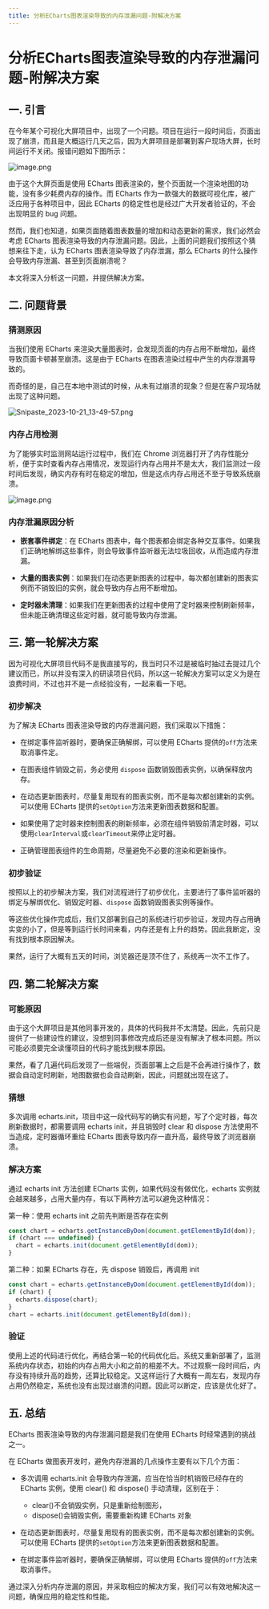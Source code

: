 ```yaml
---
title: 分析ECharts图表渲染导致的内存泄漏问题-附解决方案
---
```


# 分析ECharts图表渲染导致的内存泄漏问题-附解决方案

## 一. 引言

在今年某个可视化大屏项目中，出现了一个问题。项目在运行一段时间后，页面出现了崩溃，而且是大概运行几天之后，因为大屏项目是部署到客户现场大屏，长时间运行不关闭。报错问题如下图所示：

![image.png](https://p9-juejin.byteimg.com/tos-cn-i-k3u1fbpfcp/7407fec200374e93b5f765211d43f9c1~tplv-k3u1fbpfcp-jj-mark:0:0:0:0:q75.image#?w=2492&h=1232&s=912581&e=png&b=030916)

由于这个大屏页面是使用 ECharts 图表渲染的，整个页面就一个渲染地图的功能，没有多少耗费内存的操作。而 ECharts 作为一款强大的数据可视化库，被广泛应用于各种项目中，因此 ECharts 的稳定性也是经过广大开发者验证的，不会出现明显的 bug 问题。

然而，我们也知道，如果页面随着图表数量的增加和动态更新的需求，我们必然会考虑 ECharts 图表渲染导致的内存泄漏问题。因此，上面的问题我们按照这个猜想来往下走，认为 ECharts 图表渲染导致了内存泄漏，那么 ECharts 的什么操作会导致内存泄漏、甚至到页面崩溃呢？

本文将深入分析这一问题，并提供解决方案。

## 二. 问题背景

### 猜测原因

当我们使用 ECharts 来渲染大量图表时，会发现页面的内存占用不断增加，最终导致页面卡顿甚至崩溃。这是由于 ECharts 在图表渲染过程中产生的内存泄漏导致的。

而奇怪的是，自己在本地中测试的时候，从未有过崩溃的现象？但是在客户现场就出现了这种问题。

![Snipaste_2023-10-21_13-49-57.png](https://p1-juejin.byteimg.com/tos-cn-i-k3u1fbpfcp/b97920fc2c304b2f86aae4244d46ec64~tplv-k3u1fbpfcp-jj-mark:0:0:0:0:q75.image#?w=1964&h=852&s=53613&e=png&b=ffffff)

### 内存占用检测

为了能够实时监测网站运行过程中，我们在 Chrome 浏览器打开了内存性能分析，便于实时查看内存占用情况，发现运行内存占用并不是太大，我们监测过一段时间后发现，确实内存有时在稳定的增加，但是这点内存占用还不至于导致系统崩溃。

![image.png](https://p9-juejin.byteimg.com/tos-cn-i-k3u1fbpfcp/cc0c86c1980b4a109652a9d063d3b0a8~tplv-k3u1fbpfcp-jj-mark:0:0:0:0:q75.image#?w=2714&h=1368&s=905933&e=png&b=ffffff)

### 内存泄漏原因分析

- **嵌套事件绑定**：在 ECharts 图表中，每个图表都会绑定各种交互事件。如果我们正确地解绑这些事件，则会导致事件监听器无法垃圾回收，从而造成内存泄漏。

- **大量的图表实例**：如果我们在动态更新图表的过程中，每次都创建新的图表实例而不销毁旧的实例，就会导致内存占用不断增加。

- **定时器未清理**：如果我们在更新图表的过程中使用了定时器来控制刷新频率，但未能正确清理这些定时器，就可能导致内存泄漏。

## 三. 第一轮解决方案

因为可视化大屏项目代码不是我直接写的，我当时只不过是被临时抽过去提过几个建议而已，所以并没有深入的研读项目代码，所以这一轮解决方案可以定义为是在浪费时间，不过也并不是一点经验没有，一起来看一下吧。

### 初步解决

为了解决 ECharts 图表渲染导致的内存泄漏问题，我们采取以下措施：

- 在绑定事件监听器时，要确保正确解绑，可以使用 ECharts 提供的`off`方法来取消事件定。

- 在图表组件销毁之前，务必使用 `dispose` 函数销毁图表实例，以确保释放内存。

- 在动态更新图表时，尽量复用现有的图表实例，而不是每次都创建新的实例。可以使用 ECharts 提供的`setOption`方法来更新图表数据和配置。

- 如果使用了定时器来控制图表的刷新频率，必须在组件销毁前清定时器，可以使用`clearInterval`或`clearTimeout`来停止定时器。

- 正确管理图表组件的生命周期，尽量避免不必要的渲染和更新操作。

### 初步验证

按照以上的初步解决方案，我们对流程进行了初步优化，主要进行了事件监听器的绑定与解绑优化、销毁定时器、`dispose` 函数销毁图表实例等操作。

等这些优化操作完成后，我们又部署到自己的系统进行初步验证，发现内存占用确实变的小了，但是等到运行长时间来看，内存还是有上升的趋势。因此我断定，没有找到根本原因解决。

果然，运行了大概有五天的时间，浏览器还是顶不住了，系统再一次不工作了。

## 四. 第二轮解决方案

### 可能原因

由于这个大屏项目是其他同事开发的，具体的代码我并不太清楚。因此，先前只是提供了一些建设性的建议，没想到同事修改完成后还是没有解决了根本问题。所以可能必须要完全读懂项目的代码才能找到根本原因。

果然，看了几遍代码后发现了一些端倪，页面部署上之后是不会再进行操作了，数据会自动定时刷新，地图数据也会自动刷新，因此，问题就出现在这了。

### 猜想

多次调用 echarts.init，项目中这一段代码写的确实有问题，写了个定时器，每次刷新数据时，都需要调用 echarts init，并且销毁时 clear 和 dispose 方法使用不当造成，定时器循环重绘 ECharts 图表导致内存一直升高，最终导致了浏览器崩溃。

### 解决方案

通过 echarts init 方法创建 ECharts 实例，如果代码没有做优化，echarts 实例就会越来越多，占用大量内存，有以下两种方法可以避免这种情况：

第一种：使用 echarts init 之前先判断是否存在实例

```js
const chart = echarts.getInstanceByDom(document.getElementById(dom));
if (chart === undefined) {
  chart = echarts.init(document.getElementById(dom));
}
```

第二种：如果 ECharts 存在，先 dispose 销毁后，再调用 init

```js
const chart = echarts.getInstanceByDom(document.getElementById(dom));
if (chart) {
  echarts.dispose(chart);
}
chart = echarts.init(document.getElementById(dom));
```

### 验证

使用上述的代码进行优化，再结合第一轮的代码优化后。系统又重新部署了，监测系统内存状态，初始的内存占用大小和之前的相差不大。不过观察一段时间后，内存没有持续升高的趋势，还算比较稳定。又这样运行了大概有一周左右，发现内存占用仍然稳定，系统也没有出现过崩溃的问题。因此可以断定，应该是优化好了。

## 五. 总结

ECharts 图表渲染导致的内存泄漏问题是我们在使用 ECharts 时经常遇到的挑战之一。

在 ECharts 做图表开发时，避免内存泄漏的几点操作主要有以下几个方面：

- 多次调用 echarts.init 会导致内存泄漏，应当在恰当时机销毁已经存在的 ECharts 实例，使用 clear() 和 dispose() 手动清理，区别在于：

  - clear()不会销毁实例，只是重新绘制图形，
  - dispose()会销毁实例，需要重新构建 ECharts 对象

- 在动态更新图表时，尽量复用现有的图表实例，而不是每次都创建新的实例。可以使用 ECharts 提供的`setOption`方法来更新图表数据和配置。

- 在绑定事件监听器时，要确保正确解绑，可以使用 ECharts 提供的`off`方法来取消事件。

通过深入分析内存泄漏的原因，并采取相应的解决方案，我们可以有效地解决这一问题，确保应用的稳定性和性能。


<ArticleFooter link="https://juejin.cn/post/7292298037204271158" />
